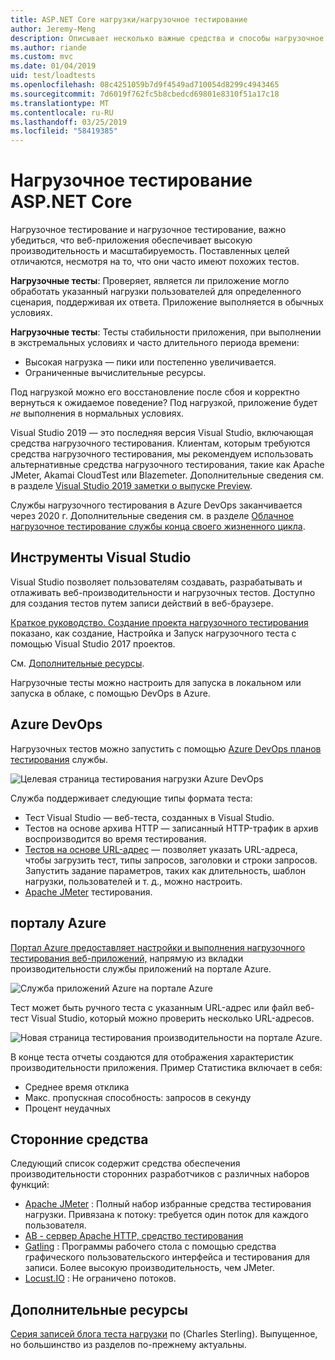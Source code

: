 ```yaml
---
title: ASP.NET Core нагрузки/нагрузочное тестирование
author: Jeremy-Meng
description: Описывает несколько важные средства и способы нагрузочное тестирование и нагрузочное тестирование приложений ASP.NET Core.
ms.author: riande
ms.custom: mvc
ms.date: 01/04/2019
uid: test/loadtests
ms.openlocfilehash: 08c4251059b7d9f4549ad710054d8299c4943465
ms.sourcegitcommit: 7d6019f762fc5b8cbedcd69801e8310f51a17c18
ms.translationtype: MT
ms.contentlocale: ru-RU
ms.lasthandoff: 03/25/2019
ms.locfileid: "58419385"
---
```

# <a name="load-and-stress-testing-aspnet-core"></a>Нагрузочное тестирование ASP.NET Core

Нагрузочное тестирование и нагрузочное тестирование, важно убедиться, что веб-приложения обеспечивает высокую производительность и масштабируемость. Поставленных целей отличаются, несмотря на то, что они часто имеют похожих тестов.

**Нагрузочные тесты**: Проверяет, является ли приложение могло обработать указанный нагрузки пользователей для определенного сценария, поддерживая их ответа. Приложение выполняется в обычных условиях.

**Нагрузочные тесты**: Тесты стабильности приложения, при выполнении в экстремальных условиях и часто длительного периода времени:

* Высокая нагрузка — пики или постепенно увеличивается.
* Ограниченные вычислительные ресурсы.

Под нагрузкой можно его восстановление после сбоя и корректно вернуться к ожидаемое поведение? Под нагрузкой, приложение будет *не* выполнения в нормальных условиях.

Visual Studio 2019 — это последняя версия Visual Studio, включающая средства нагрузочного тестирования. Клиентам, которым требуются средства нагрузочного тестирования, мы рекомендуем использовать альтернативные средства нагрузочного тестирования, такие как Apache JMeter, Akamai CloudTest или Blazemeter. Дополнительные сведения см. в разделе [Visual Studio 2019 заметки о выпуске Preview](/visualstudio/releases/2019/release-notes-preview#test-tools).

Службы нагрузочного тестирования в Azure DevOps заканчивается через 2020 г. Дополнительные сведения см. в разделе [Облачное нагрузочное тестирование службы конца своего жизненного цикла](https://devblogs.microsoft.com/devops/cloud-based-load-testing-service-eol/).

## <a name="visual-studio-tools"></a>Инструменты Visual Studio

Visual Studio позволяет пользователям создавать, разрабатывать и отлаживать веб-производительности и нагрузочных тестов. Доступно для создания тестов путем записи действий в веб-браузере.

[Краткое руководство. Создание проекта нагрузочного тестирования](/visualstudio/test/quickstart-create-a-load-test-project?view=vs-2017) показано, как создание, Настройка и Запуск нагрузочного теста с помощью Visual Studio 2017 проектов.

См. [Дополнительные ресурсы](#add).

Нагрузочные тесты можно настроить для запуска в локальном или запуска в облаке, с помощью DevOps в Azure.

## <a name="azure-devops"></a>Azure DevOps

Нагрузочных тестов можно запустить с помощью [Azure DevOps планов тестирования](/azure/devops/test/load-test/index?view=vsts) службы.

![Целевая страница тестирования нагрузки Azure DevOps](./load-tests/_static/azure-devops-load-test.png)

Служба поддерживает следующие типы формата теста:

* Тест Visual Studio — веб-теста, созданных в Visual Studio.
* Тестов на основе архива HTTP — записанный HTTP-трафик в архив воспроизводится во время тестирования.
* [Тестов на основе URL-адрес](/azure/devops/test/load-test/get-started-simple-cloud-load-test?view=vsts) — позволяет указать URL-адреса, чтобы загрузить тест, типы запросов, заголовки и строки запросов. Запустить задание параметров, таких как длительность, шаблон нагрузки, пользователей и т. д., можно настроить.
* [Apache JMeter](https://jmeter.apache.org/) тестирования.

## <a name="azure-portal"></a>порталу Azure

[Портал Azure предоставляет настройки и выполнения нагрузочного тестирования веб-приложений,](/azure/devops/test/load-test/app-service-web-app-performance-test?view=vsts) напрямую из вкладки производительности службы приложений на портале Azure.

![Служба приложений Azure на портале Azure](./load-tests/_static/azure-appservice-perf-test.png)

Тест может быть ручного теста с указанным URL-адрес или файл веб-тест Visual Studio, который можно проверить несколько URL-адресов.

![Новая страница тестирования производительности на портале Azure.](./load-tests/_static/azure-appservice-perf-test-config.png)

В конце теста отчеты создаются для отображения характеристик производительности приложения. Пример Статистика включает в себя:

* Среднее время отклика
* Макс. пропускная способность: запросов в секунду
* Процент неудачных

## <a name="third-party-tools"></a>Сторонние средства

Следующий список содержит средства обеспечения производительности сторонних разработчиков с различных наборов функций:

* [Apache JMeter](https://jmeter.apache.org/) : Полный набор избранные средства тестирования нагрузки. Привязана к потоку: требуется один поток для каждого пользователя.
* [AB - сервер Apache HTTP, средство тестирования](https://httpd.apache.org/docs/2.4/programs/ab.html)
* [Gatling](https://gatling.io/) : Программы рабочего стола с помощью средства графического пользовательского интерфейса и тестирования для записи. Более высокую производительность, чем JMeter.
* [Locust.IO](https://locust.io/) : Не ограничено потоков.

<a name="add"></a>

## <a name="additional-resources"></a>Дополнительные ресурсы

[Серия записей блога теста нагрузки](https://blogs.msdn.microsoft.com/charles_sterling/2015/06/01/load-test-series-part-i-creating-web-performance-tests-for-a-load-test/) по (Charles Sterling). Выпущенное, но большинство из разделов по-прежнему актуальны.
